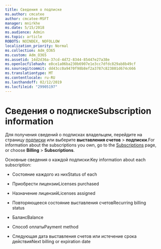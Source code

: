 ```yaml
---
title: Сведения о подписке
ms.author: cmcatee
author: cmcatee-MSFT
manager: mnirkhe
ms.date: 5/15/2018
ms.audience: Admin
ms.topic: article
ROBOTS: NOINDEX, NOFOLLOW
localization_priority: Normal
ms.collection: Adm_O365
ms.custom: Adm_O365
ms.assetid: 14d2d36a-37cd-4d72-8344-85447e27a38e
ms.openlocfilehash: e8ce1a06ba230b6907e1e3cc7dfdc829ab8b49cf
ms.sourcegitcommit: dd43cc0a9470f98b8ef2a3787c823801d674c666
ms.translationtype: MT
ms.contentlocale: ru-RU
ms.lasthandoff: 02/12/2019
ms.locfileid: "29905197"
---
```

# <a name="subscription-information"></a><span data-ttu-id="d4c0e-102">Сведения о подписке</span><span class="sxs-lookup"><span data-stu-id="d4c0e-102">Subscription information</span></span>

<span data-ttu-id="d4c0e-103">Для получения сведений о подписках владельцем, перейдите на страницу [подписки](https://go.microsoft.com/fwlink/p/?linkid=842054) или выберите **выставления счетов** \> **подписки**.</span><span class="sxs-lookup"><span data-stu-id="d4c0e-103">For information about the subscriptions you own, go to the [Subscriptions](https://go.microsoft.com/fwlink/p/?linkid=842054) page, or choose **Billing** \> **Subscriptions**.</span></span>
  
<span data-ttu-id="d4c0e-104">Основные сведения о каждой подписки:</span><span class="sxs-lookup"><span data-stu-id="d4c0e-104">Key information about each subscription:</span></span>
  
- <span data-ttu-id="d4c0e-105">Состояние каждого из них</span><span class="sxs-lookup"><span data-stu-id="d4c0e-105">Status of each</span></span>
    
- <span data-ttu-id="d4c0e-106">Приобрести лицензии</span><span class="sxs-lookup"><span data-stu-id="d4c0e-106">Licenses purchased</span></span>
    
- <span data-ttu-id="d4c0e-107">Назначение лицензий</span><span class="sxs-lookup"><span data-stu-id="d4c0e-107">Licenses assigned</span></span>
    
- <span data-ttu-id="d4c0e-108">Повторяющееся состояние выставления счетов</span><span class="sxs-lookup"><span data-stu-id="d4c0e-108">Recurring billing status</span></span>
    
- <span data-ttu-id="d4c0e-109">Баланс</span><span class="sxs-lookup"><span data-stu-id="d4c0e-109">Balance</span></span>
    
- <span data-ttu-id="d4c0e-110">Способ оплаты</span><span class="sxs-lookup"><span data-stu-id="d4c0e-110">Payment method</span></span>
    
- <span data-ttu-id="d4c0e-111">Следующая дата выставления счетов или истечение срока действия</span><span class="sxs-lookup"><span data-stu-id="d4c0e-111">Next billing or expiration date</span></span>
    

